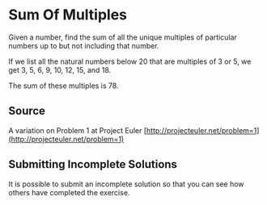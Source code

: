 # Sum Of Multiples

Given a number, find the sum of all the unique multiples of particular numbers up to
but not including that number.

If we list all the natural numbers below 20 that are multiples of 3 or 5,
we get 3, 5, 6, 9, 10, 12, 15, and 18.

The sum of these multiples is 78.

## Source

A variation on Problem 1 at Project Euler [http://projecteuler.net/problem=1](http://projecteuler.net/problem=1)

## Submitting Incomplete Solutions

It is possible to submit an incomplete solution so that you can see how others have completed the exercise.

